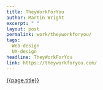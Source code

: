 ```yaml
---
title: TheyWorkForYou
author: Martin Wright
excerpt: " "
layout: post
permalink: work/theyworkforyou/
tags:
  Web-design
  UX-design
headline: TheyWorkForYou
link: https://theyworkforyou.com/
---
```

[{{page.title}}]({{page.link}})